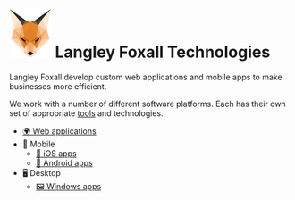 # ![Langley Foxall Logo](assets/images/langley-foxall-logo.png) Langley Foxall Technologies

Langley Foxall develop custom web applications and mobile apps to make businesses more efficient.

We work with a number of different software platforms. Each has their own set of appropriate [tools](tools.md) and technologies.
 
* [🌍 Web applications](platforms/web/web.md)
* 📱 Mobile
  * [🍎 iOS apps](platforms/mobile/ios.md)
  * [🤖 Android apps](platforms/mobile/android.md)
* 🖥 Desktop
  * [🖼 Windows apps](platforms/desktop/windows.md)
  
